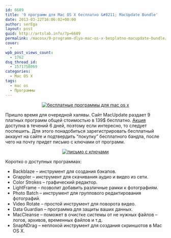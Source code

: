 ```yaml
---
id: 6689
title: '9 программ для Mac OS X бесплатно &#8211; MacUpdate Bundle'
date: 2013-03-22T16:06:02+00:00
author: serEga
layout: post
guid: http://artslab.info/?p=6689
permalink: /macosx/9-programm-dlya-mac-os-x-besplatno-macupdate-bundle/
cover:
  - 
wpb_post_views_count:
  - 1762
dsq_thread_id:
  - 1571758069
categories:
  - Mac OS X
tags:
  - mac os
  - Программы
---
```

<center>
  <a href="http://img.artslab.info/besplatni_soft_dlya_macos.jpg"><img src="http://img.artslab.info/besplatni_soft_dlya_macos-300x188.jpg" alt="бесплатные программы для mac os x" class="aligncenter size-medium wp-image-6690" srcset="http://img.artslab.info/besplatni_soft_dlya_macos-300x188.jpg 300w, http://img.artslab.info/besplatni_soft_dlya_macos.jpg 926w" sizes="(max-width: 300px) 100vw, 300px" /></a>
</center>

Пришло время для очередной халявы. Сайт MacUpdate раздает 9 платных программ общей стоимостью в 139$ бесплатно. [Акция](https://deals.macupdate.com/freebundle/) доступна в течений 6 дней, поэтому если интересно, то следует поспешить. Для этого понадобиться зарегистрировать бесплатный аккаунт на сайте и подтвердить &#8220;покупку&#8221; бесплатного бандла, после чего на почту придет письмо с ключами от программ.

<!--more-->


  


<center>
  <a href="http://img.artslab.info/macupdate_soft_serials.jpg"><img src="http://img.artslab.info/macupdate_soft_serials-300x181.jpg" alt="письмо с ключами" class="aligncenter size-medium wp-image-6693" srcset="http://img.artslab.info/macupdate_soft_serials-300x181.jpg 300w, http://img.artslab.info/macupdate_soft_serials-1024x619.jpg 1024w, http://img.artslab.info/macupdate_soft_serials.jpg 1045w" sizes="(max-width: 300px) 100vw, 300px" /></a>
</center>

Коротко о доступных программах:

<!--more-->

  * Backblaze &#8211; инструмент для создания бэкапов.
  * Grappler &#8211; инструмент для скачивания аудио и видео из сети.
  * Color Strokes &#8211; графический редактор.
  * LightFrame &#8211; позволит добавить различные рамки к фотографиям.
  * Photo Batch &#8211; инструмент для группового редактирования фотографий.
  * Video Rotate &#8211; простой инструмент для поворота видео.
  * Data Guardian &#8211; программа для защиты ваших данных.
  * MacCleanse &#8211; поможет в очистке системы от не нужных файлов &#8211; логов, архивов, временных файлов и т.д.
  * SnapNDrag &#8211; неплохой инструмент для создания скриншотов в Mac OS X.